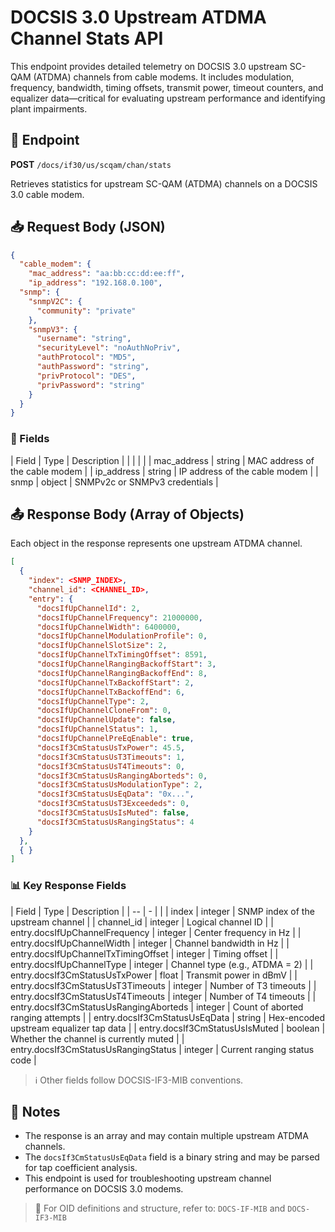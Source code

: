 # DOCSIS 3.0 Upstream ATDMA Channel Stats API

This endpoint provides detailed telemetry on DOCSIS 3.0 upstream SC-QAM (ATDMA) channels from cable modems. It includes modulation, frequency, bandwidth, timing offsets, transmit power, timeout counters, and equalizer data—critical for evaluating upstream performance and identifying plant impairments.


## 📡 Endpoint

**POST** `/docs/if30/us/scqam/chan/stats`

Retrieves statistics for upstream SC-QAM (ATDMA) channels on a DOCSIS 3.0 cable modem.

## 📥 Request Body (JSON)

```json
{
  "cable_modem": {
	"mac_address": "aa:bb:cc:dd:ee:ff",
	"ip_address": "192.168.0.100",
  "snmp": {
    "snmpV2C": {
      "community": "private"
    },
    "snmpV3": {
      "username": "string",
      "securityLevel": "noAuthNoPriv",
      "authProtocol": "MD5",
      "authPassword": "string",
      "privProtocol": "DES",
      "privPassword": "string"
    }
  }
}
```

### 🔑 Fields

| Field        | Type   | Description                    |
|  |  |  |
| mac\_address | string | MAC address of the cable modem |
| ip\_address  | string | IP address of the cable modem  |
| snmp         | object | SNMPv2c or SNMPv3 credentials  |

## 📤 Response Body (Array of Objects)

Each object in the response represents one upstream ATDMA channel.

```json
[
  {
    "index": <SNMP_INDEX>,
    "channel_id": <CHANNEL_ID>,
    "entry": {
      "docsIfUpChannelId": 2,
      "docsIfUpChannelFrequency": 21000000,
      "docsIfUpChannelWidth": 6400000,
      "docsIfUpChannelModulationProfile": 0,
      "docsIfUpChannelSlotSize": 2,
      "docsIfUpChannelTxTimingOffset": 8591,
      "docsIfUpChannelRangingBackoffStart": 3,
      "docsIfUpChannelRangingBackoffEnd": 8,
      "docsIfUpChannelTxBackoffStart": 2,
      "docsIfUpChannelTxBackoffEnd": 6,
      "docsIfUpChannelType": 2,
      "docsIfUpChannelCloneFrom": 0,
      "docsIfUpChannelUpdate": false,
      "docsIfUpChannelStatus": 1,
      "docsIfUpChannelPreEqEnable": true,
      "docsIf3CmStatusUsTxPower": 45.5,
      "docsIf3CmStatusUsT3Timeouts": 1,
      "docsIf3CmStatusUsT4Timeouts": 0,
      "docsIf3CmStatusUsRangingAborteds": 0,
      "docsIf3CmStatusUsModulationType": 2,
      "docsIf3CmStatusUsEqData": "0x...",
      "docsIf3CmStatusUsT3Exceededs": 0,
      "docsIf3CmStatusUsIsMuted": false,
      "docsIf3CmStatusUsRangingStatus": 4
    }
  },
  { }
]
```

### 📊 Key Response Fields

| Field                                  | Type    | Description                             |
| -- | - |  |
| index                                  | integer | SNMP index of the upstream channel      |
| channel\_id                            | integer | Logical channel ID                      |
| entry.docsIfUpChannelFrequency         | integer | Center frequency in Hz                  |
| entry.docsIfUpChannelWidth             | integer | Channel bandwidth in Hz                 |
| entry.docsIfUpChannelTxTimingOffset    | integer | Timing offset                           |
| entry.docsIfUpChannelType              | integer | Channel type (e.g., ATDMA = 2)          |
| entry.docsIf3CmStatusUsTxPower         | float   | Transmit power in dBmV                  |
| entry.docsIf3CmStatusUsT3Timeouts      | integer | Number of T3 timeouts                   |
| entry.docsIf3CmStatusUsT4Timeouts      | integer | Number of T4 timeouts                   |
| entry.docsIf3CmStatusUsRangingAborteds | integer | Count of aborted ranging attempts       |
| entry.docsIf3CmStatusUsEqData          | string  | Hex-encoded upstream equalizer tap data |
| entry.docsIf3CmStatusUsIsMuted         | boolean | Whether the channel is currently muted  |
| entry.docsIf3CmStatusUsRangingStatus   | integer | Current ranging status code             |

> ℹ️ Other fields follow DOCSIS-IF3-MIB conventions.

## 📝 Notes

* The response is an array and may contain multiple upstream ATDMA channels.
* The `docsIf3CmStatusUsEqData` field is a binary string and may be parsed for tap coefficient analysis.
* This endpoint is used for troubleshooting upstream channel performance on DOCSIS 3.0 modems.

> 📂 For OID definitions and structure, refer to: `DOCS-IF-MIB` and `DOCS-IF3-MIB`

